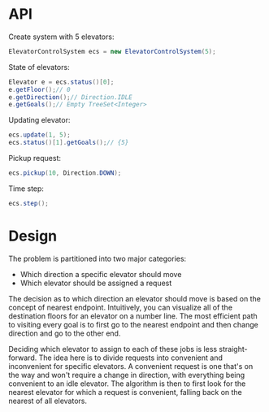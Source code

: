 # API
Create system with 5 elevators:
``` java
ElevatorControlSystem ecs = new ElevatorControlSystem(5);
```
State of elevators:
``` java
Elevator e = ecs.status()[0];
e.getFloor();// 0
e.getDirection();// Direction.IDLE
e.getGoals();// Empty TreeSet<Integer>
```
Updating elevator:
``` java
ecs.update(1, 5);
ecs.status()[1].getGoals();// {5}
```
Pickup request:
``` java
ecs.pickup(10, Direction.DOWN);
```
Time step:
``` java
ecs.step();
```

# Design
The problem is partitioned into two major categories:
- Which direction a specific elevator should move
- Which elevator should be assigned a request

The decision as to which direction an elevator should move is based on the concept of nearest endpoint. Intuitively, you can visualize all of the destination floors for an elevator on a number line. The most efficient path to visiting every goal is to first go to the nearest endpoint and then change direction and go to the other end.

Deciding which elevator to assign to each of these jobs is less straight-forward. The idea here is to divide requests into convenient and inconvenient for specific elevators. A convenient request is one that's on the way and won't require a change in direction, with everything being convenient to an idle elevator. The algorithm is then to first look for the nearest elevator for which a request is convenient, falling back on the nearest of all elevators.
